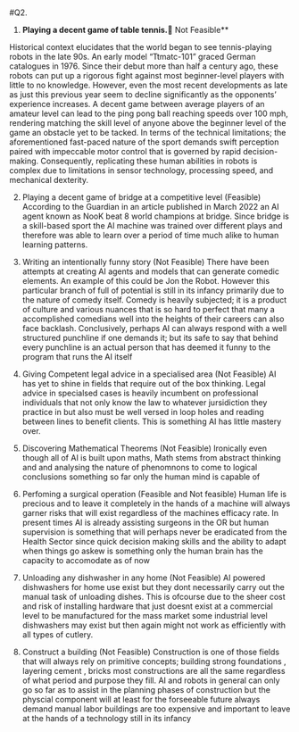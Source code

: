 
###
#Q2.

1) **Playing a decent game of table tennis.**🔴 Not Feasible**  

Historical context elucidates that the world began to see tennis-playing robots in the late 90s. An early model “Ttmatc-101” graced German catalogues in 1976. Since their debut more than half a century ago, these robots can put up a rigorous fight against most beginner-level players with little to no knowledge. However, even the most recent developments as late as just this previous year seem to decline significantly as the opponents’ experience increases. A decent game between average players of an amateur level can lead to the ping pong ball reaching speeds over 100 mph, rendering matching the skill level of anyone above the beginner level of the game an obstacle yet to be tacked.
In terms of the technical limitations; the aforementioned fast-paced nature of the sport demands swift perception paired with impeccable motor control that is governed by rapid decision-making. Consequently, replicating these human abilities in robots is complex due to limitations in sensor technology, processing speed, and mechanical dexterity.

2) Playing a decent game of bridge at a competitive level (Feasible)
According to the Guardian in an article published in March 2022 an AI agent known as NooK beat 8 world champions at bridge. Since bridge is a skill-based sport the AI machine was trained over different plays and therefore was able to learn over a period of time much alike to human learning patterns.

3) Writing an intentionally funny story (Not Feasible)
   There have been attempts at creating AI agents and models that can generate comedic elements. An example of this could be Jon the Robot. However this  particular branch of full of potential is still in its infancy primarily due to the nature of comedy itself.
Comedy is heavily subjected; it is a product of culture and various nuances that is so hard to perfect that many a accomplished comedians well into the heights of their careers can also face backlash. Conclusively, perhaps AI can always respond with a well structured punchline if one demands it; but its safe to say that behind every punchline is an actual person that has deemed it funny to the program that runs the AI itself

4) Giving Competent legal advice in a specialised area (Not Feasible)
   AI has yet to shine in fields that require out of the box thinking. Legal advice in specialsed cases is heavily incumbent on professional individuals that not only know the law to whatever jursidiction they practice in but also must be well versed in loop holes and reading between lines to benefit clients. This is something AI has little mastery over.

5) Discovering Mathematical Theorems (Not Feasible)
   Ironically even though all of AI is built upon maths, Math stems from abstract thinking and and analysing the nature of phenomnons to come to logical conclusions something so far only the human mind is capable of

6) Perfoming a surgical operation (Feasible and Not feasible)
Human life is precious and to leave it completely in the hands of a machine will always garner risks that will exist regardless of the machines efficacy rate. In present times AI is already assisting surgeons in the OR but human supervision is something that will perhaps never be eradicated from the Health Sector since quick decision making skills and the ability to adapt when things go askew is something only the human brain has the capacity to accomodate as of now

7) Unloading any dishwasher in any home (Not Feasible)
   AI powered dishwashers for home use exist but they dont necessarily carry out the manual task of unloading dishes. This is ofcourse due to the sheer cost and risk of installing hardware that just doesnt exist at a commercial level to be manufactured for the mass market some industrial level dishwashers may exist but then again might not work as efficiently with all types of cutlery.

8) Construct a building (Not Feasible)
   Construction is one of those fields that will always rely on primitive concepts; building strong foundations , layering cement , bricks most constructions are all the same regardless of what period and purpose they fill. AI and robots in general can only go so far as to assist in  the planning phases of construction but the physcial component will at least for the forseeable future always demand manual labor buildings are too expensive and important to leave at the hands of a technology still in its infancy
   
